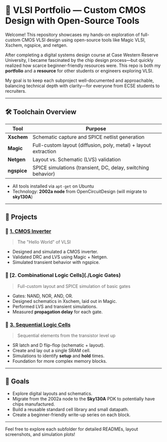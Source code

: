 # 🧠 VLSI Portfolio — Custom CMOS Design with Open-Source Tools

Welcome! This repository showcases my hands-on exploration of full-custom CMOS VLSI design using open-source tools like Magic VLSI, Xschem, ngspice, and netgen.

After completing a digital systems design course at Case Western Reserve University, I became fascinated by the chip design process—but quickly realized how scarce beginner-friendly resources were. This repo is both my **portfolio** and a **resource** for other students or engineers exploring VLSI.

My goal is to keep each subproject well-documented and approachable, balancing technical depth with clarity—for everyone from ECSE students to recruiters.

---

## 🛠️ Toolchain Overview

| Tool       | Purpose                                                                 |
|------------|-------------------------------------------------------------------------|
| **Xschem** | Schematic capture and SPICE netlist generation                          |
| **Magic**  | Full-custom layout (diffusion, poly, metal) + layout extraction         |
| **Netgen** | Layout vs. Schematic (LVS) validation                                   |
| **ngspice**| SPICE simulations (transient, DC, delay, switching behavior)            |

- All tools installed via `apt-get` on Ubuntu
- Technology: **2002a node** from OpenCircuitDesign (will migrate to **sky130A**)

---

## 📁 Projects

### 🔹 [1. CMOS Inverter](./CMOSInverter)
> The "Hello World" of VLSI

- Designed and simulated a CMOS inverter.
- Validated DRC and LVS using Magic + Netgen.
- Simulated transient behavior with ngspice.

### 🔹 [2. Combinational Logic Cells](./Logic Gates)
> Full-custom layout and SPICE simulation of basic gates

- Gates: NAND, NOR, AND, OR.
- Designed schematics in Xschem, laid out in Magic.
- Performed LVS and transient simulations.
- Measured **propagation delay** for each gate.

### 🔹 [3. Sequential Logic Cells](./MemoryCircuits)
> Sequential elements from the transistor level up

- SR latch and D flip-flop (schematic + layout).
- Create and lay out a single SRAM cell.
- Simulations to identify **setup** and **hold** times.
- Foundation for more complex memory blocks.
  
---

## 📌 Goals

- Explore digital layouts and schematics.
- Migrate from the 2002a node to the **Sky130A** PDK to potentially have chips manufactured.
- Build a reusable standard cell library and small datapath.
- Create a beginner-friendly write-up series on each block.

---

Feel free to explore each subfolder for detailed READMEs, layout screenshots, and simulation plots!
